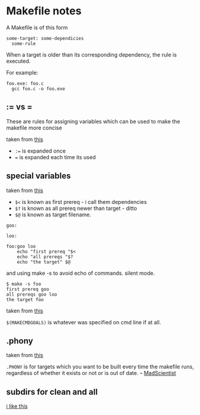 # Makefile notes


A Makefile is of this form

```
some-target: some-dependicies
  some-rule
```

When a target is older than its corresponding dependency, the rule is executed.

For example:

```
foo.exe: foo.c
  gcc foo.c -o foo.exe

```


## := vs =

These are rules for assigning variables which can be used to make the
makefile more concise

taken from [this](https://stackoverflow.com/questions/10227598/what-is-the-difference-between-and-in-make-file)

* `:=` is expanded once
* `=` is expanded each time its used

## special variables 

taken from [this](http://www.gnu.org/software/make/manual/make.html#Automatic-Variables)

* `$<` is known as first prereq - i call them dependencies
* `$?` is known as all prereq newer than target - ditto
* `$@` is known as target filename.

```
goo:

loo:

foo:goo loo
	echo "first prereq "$<
	echo "all prereqs "$?
	echo "the target" $@

```

and using make -s to avoid echo of commands. silent mode.

```
$ make -s foo
first prereq goo
all prereqs goo loo
the target foo
```


taken from [this](https://www.gnu.org/software/make/manual/html_node/Goals.html)

`$(MAKECMDGOALS)` is whatever was specified on cmd line if at all.

## .phony

taken from [this](https://stackoverflow.com/a/17845120/1008596)

`.PHONY` is for targets which you want to be built every time the makefile runs, regardless of whether it exists or not or is out of date. – 
[MadScientist](https://stackoverflow.com/users/939557/madscientist)

## subdirs for clean and all

[i like this](https://lists.gnu.org/archive/html/help-make/2008-04/msg00052.html)